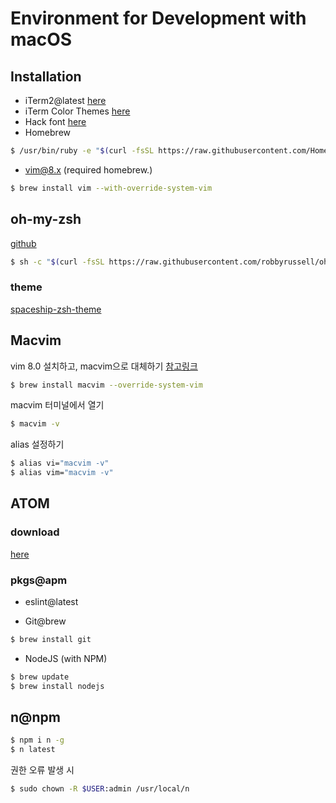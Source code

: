 # Environment for Development with macOS

## Installation

* iTerm2@latest [here](https://www.iterm2.com/downloads.html)
* iTerm Color Themes [here](https://github.com/bahlo/iterm-colors)
* Hack font [here](http://sourcefoundry.org/hack/)
* Homebrew
```bash
$ /usr/bin/ruby -e "$(curl -fsSL https://raw.githubusercontent.com/Homebrew/install/master/install)"
```
* vim@8.x (required homebrew.)
```bash
$ brew install vim --with-override-system-vim
```
## oh-my-zsh
[github](https://github.com/robbyrussell/oh-my-zsh)
```bash
$ sh -c "$(curl -fsSL https://raw.githubusercontent.com/robbyrussell/oh-my-zsh/master/tools/install.sh)"
```
### theme
[spaceship-zsh-theme](https://github.com/denysdovhan/spaceship-zsh-theme)

## Macvim
vim 8.0 설치하고, macvim으로 대체하기 [참고링크](https://nolboo.kim/blog/2016/09/16/vim-8-upgrade/)
```bash
$ brew install macvim --override-system-vim
```
macvim 터미널에서 열기
```bash
$ macvim -v
```
alias 설정하기
```bash
$ alias vi="macvim -v"
$ alias vim="macvim -v"
```

## ATOM

### download
[here](https://atom.io)

### pkgs@apm

* eslint@latest

* Git@brew
```bash
$ brew install git
```
* NodeJS (with NPM)
```bash
$ brew update
$ brew install nodejs
```

## n@npm
```bash
$ npm i n -g
$ n latest
```
권한 오류 발생 시
```bash
$ sudo chown -R $USER:admin /usr/local/n
```
